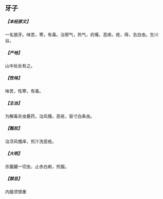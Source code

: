 ## 牙子

##### 【本经原文】
一名狼牙。味苦，寒，有毒。治邪气，热气，疥瘙，恶疡，疮，痔，去白虫。生川谷。
##### 【产地】
山中处处有之。
##### 【性味】
味苦，性寒，有毒。
##### 【主治】
为解毒杀虫要药，治风搔，恶疮，驱寸白条虫。
##### 【甄权】
治浮风搔痒，煎汁洗恶疮。
##### 【大明】
杀腹臓一切虫，止赤白痢，煎服。
##### 【禁忌】
内服须慎重
